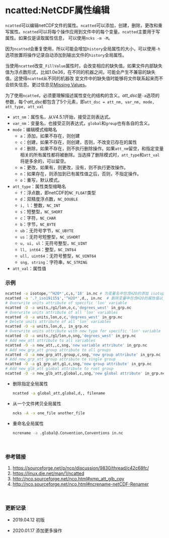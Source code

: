 # ncatted:NetCDF属性编辑


  `ncatted`可以编辑netCDF文件的属性。`ncatted`可以添加，创建，删除，更改和重写属性。`ncatted`可以将每个操作应用到文件中的每个变量。`ncatted`主要用于写属性。如果仅是读取属性信息，
可以使用`ncks -m -M`。

  因为`ncatted`会重复使用，所以可能会增加`history`全局属性的大小，可以使用`-h`选项放置将操作记录自动添加到输出文件的`history`全局属性。

  当使用`ncatted`改变`_FillValue`属性时，会改变相应的缺失值。如果文件内部缺失值为浮点数形式，比如1.0e36，在不同的机器之间，可能会产生不兼容的缺失值。这使得`ncatted`从不同的机器改
变文件中的缺失值时能够将文件联系起来而不会损失信息。更过信息见[Missing Values](http://nco.sourceforge.net/nco.html#Missing-Values)。

  为了使用`ncatted`，必须要理解描述属性变化的结构的含义。*att_dsc*是`-a`选项的参数，每个*att_dsc*都包含了5个元素，即`att_dsc = att_nm, var_nm, mode, att_type, att_val`

  * `att_nm`：属性名，从V4.5.1开始，接受正则表达式。
  * `var_nm`：变量名，也接受正则表达式，`global`和`group`也有各自的含义。
  * `mode`：编辑模式缩略名
    * `a`：添加，如果不存在，则创建
    * `c`：创建，如果不存在，则创建，否则，不改变已存在的属性
    * `d`：删除，如果不存在，则不执行删除操作。如果`att_nm`留空，和指定变量相关的所有属性都将被删除。当选择了删除模式时，`att_type`和`att_val`将是多余的，可以留空。
    * `m`：更改，如果有，则更改，没有，则不执行更改操作。
    * `n`：如果存在，则添加到已有属性值之后，否则，不指定操作。
    * `o`：重写，默认模式。
  * `att_type`：属性类型缩略名
    * `f`：浮点数，即netCDF的`NC_FLOAT`类型
    * `d`：双精度浮点数，`NC_DOUBLE`
    * `i, l`：整数，`NC_INT`
    * `s`：短整型，`NC_SHORT`
    * `c`：字符，`NC_CHAR`
    * `b`：字节，`NC_BYTE`
    * `ub`：无符号字节，`NC_UBYTE`
    * `us`：无符号短整型，`NC_USHORT`
    * `u, ui, ul`：无符号整型，`NC_UINT`
    * `ll, int64`：整型，`NC_INT64`
    * `ull, uint64`：无符号整型，`NC_UINT64`
    * `sng, string`：字符串，`NC_STRING`
  * `att_val`：属性值

### 示例

  ```bash
  ncatted -a isotope,'^H2O*',c,s,'18' in.nc # 为变量名中包含H2O的添加 isotope 属性
  ncatted -a '.?_iso19115$','^H2O*',d,, in.nc  # 删除变量中包含H2O的属性值以_iso19115结尾的属性
  # Overwrite units attribute of specific 'lon' variable
  ncatted -O -a units,/g1/lon,o,c,'degrees_west' in_grp.nc
  # Overwrite units attribute of all 'lon' variables
  ncatted -O -a units,lon,o,c,'degrees_west' in_grp.nc
  # Delete units attribute of all 'lon' variables
  ncatted -O -a units,lon,d,, in_grp.nc
  # Overwrite units attribute with new type for specific 'lon' variable
  ncatted -O -a units,/g1/lon,o,sng,'degrees_west' in_grp.nc
  # Add new_att attribute to all variables
  ncatted -O -a new_att,,c,sng,'new variable attribute' in_grp.nc
  # Add new_grp_att group attribute to all groups
  ncatted -O -a new_grp_att,group,c,sng,'new group attribute' in_grp.nc
  # Add new_grp_att group attribute to single group
  ncatted -O -a g1_grp_att,g1,c,sng,'new group attribute' in_grp.nc
  # Add new_glb_att global attribute to root group
  ncatted -O -a new_glb_att,global,c,sng,'new global attribute' in_grp.nc
  ```



* 删除指定全局属性

  ```bash
  ncatted -a global_att,global,d,, filename
  ```

* 从一个文件拷贝全局属性

  ```bash
  ncks -A -x one_file another_file
  ```

* 重命名全局属性

  ```bash
  ncrename -a .global@.Convention,Conventions in.nc 
  ```

​    

### 参考链接

1. https://sourceforge.net/p/nco/discussion/9830/thread/c42c68fc/
2. https://linux.die.net/man/1/ncatted
3. http://nco.sourceforge.net/nco.html#xmp_att_glb_cpy
4. http://nco.sourceforge.net/nco.html#ncrename-netCDF-Renamer

​    

### 更新记录

* 2019.04.12 初版

* 2020.01.17 添加更多操作

